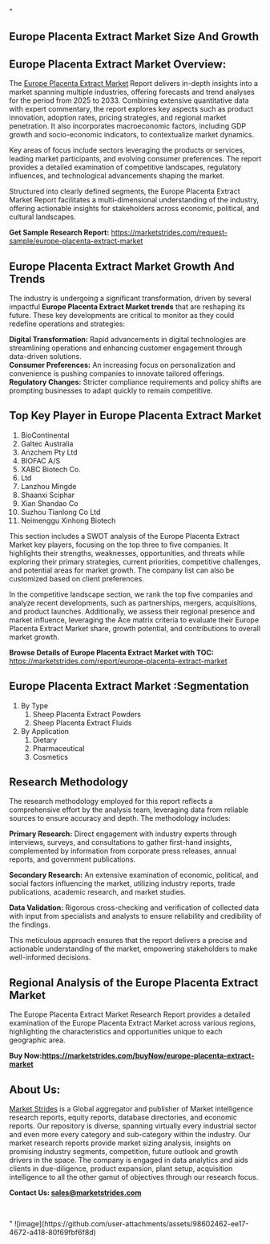 "<h2>Europe Placenta Extract Market Size And Growth</h2>
<h2>Europe Placenta Extract Market Overview:</h2>
<p>The <a href=https://marketstrides.com/report/europe-placenta-extract-market>Europe Placenta Extract Market</a><strong> </strong>Report delivers in-depth insights into a market spanning multiple industries, offering forecasts and trend analyses for the period from 2025 to 2033. Combining extensive quantitative data with expert commentary, the report explores key aspects such as product innovation, adoption rates, pricing strategies, and regional market penetration. It also incorporates macroeconomic factors, including GDP growth and socio-economic indicators, to contextualize market dynamics.</p>
<p>Key areas of focus include sectors leveraging the products or services, leading market participants, and evolving consumer preferences. The report provides a detailed examination of competitive landscapes, regulatory influences, and technological advancements shaping the market.</p>
<p>Structured into clearly defined segments, the Europe Placenta Extract Market Report facilitates a multi-dimensional understanding of the industry, offering actionable insights for stakeholders across economic, political, and cultural landscapes.</p>
<p><strong>Get Sample Research Report:</strong> <a href=https://marketstrides.com/request-sample/europe-placenta-extract-market>https://marketstrides.com/request-sample/europe-placenta-extract-market</a></p>
<h2>Europe Placenta Extract Market Growth And Trends</h2>
<p>The industry is undergoing a significant transformation, driven by several impactful <strong>Europe Placenta Extract Market trends</strong> that are reshaping its future. These key developments are critical to monitor as they could redefine operations and strategies:</p>
<p><strong>Digital Transformation:</strong> Rapid advancements in digital technologies are streamlining operations and enhancing customer engagement through data-driven solutions.<br /><strong>Consumer Preferences:</strong> An increasing focus on personalization and convenience is pushing companies to innovate tailored offerings.<br /><strong>Regulatory Changes:</strong> Stricter compliance requirements and policy shifts are prompting businesses to adapt quickly to remain competitive.</p>
<h2>Top Key Player in Europe Placenta Extract Market</h2>
<p><ol> 
<li>BioContinental</li> 
<li>Galtec Australia</li> 
<li>Anzchem Pty Ltd</li> 
<li>BIOFAC A/S</li> 
<li>XABC Biotech Co.</li> 
<li>Ltd</li> 
<li>Lanzhou Mingde</li> 
<li>Shaanxi Sciphar</li> 
<li>Xian Shandao Co</li> 
<li>Suzhou Tianlong Co Ltd</li> 
<li>Neimenggu Xinhong Biotech</li> 
</ol></p>
<p>This section includes a SWOT analysis of the Europe Placenta Extract Market  key players, focusing on the top three to five companies. It highlights their strengths, weaknesses, opportunities, and threats while exploring their primary strategies, current priorities, competitive challenges, and potential areas for market growth. The company list can also be customized based on client preferences.</p>
<p>In the competitive landscape section, we rank the top five companies and analyze recent developments, such as partnerships, mergers, acquisitions, and product launches. Additionally, we assess their regional presence and market influence, leveraging the Ace matrix criteria to evaluate their Europe Placenta Extract Market share, growth potential, and contributions to overall market growth.</p>
<p><strong>Browse Details of Europe Placenta Extract Market with TOC:</strong> <a href=https://marketstrides.com/report/europe-placenta-extract-market>https://marketstrides.com/report/europe-placenta-extract-market</a></p>
<h2>Europe Placenta Extract Market :Segmentation</h2>
<p><ol> 
<li>By Type 
<ol> 
<li>Sheep Placenta Extract Powders</li> 
<li>Sheep Placenta Extract Fluids</li> 
</ol> 
</li> 
<li>By Application 
<ol> 
<li>Dietary</li> 
<li>Pharmaceutical</li> 
<li>Cosmetics</li> 
</ol> 
</li> 
</ol></p>
<h2>Research Methodology</h2>
<p>The research methodology employed for this report reflects a comprehensive effort by the analysis team, leveraging data from reliable sources to ensure accuracy and depth. The methodology includes:</p>
<p><strong>Primary Research:</strong> Direct engagement with industry experts through interviews, surveys, and consultations to gather first-hand insights, complemented by information from corporate press releases, annual reports, and government publications.</p>
<p><strong>Secondary Research:</strong> An extensive examination of economic, political, and social factors influencing the market, utilizing industry reports, trade publications, academic research, and market studies.</p>
<p><strong>Data Validation:</strong> Rigorous cross-checking and verification of collected data with input from specialists and analysts to ensure reliability and credibility of the findings.</p>
<p>This meticulous approach ensures that the report delivers a precise and actionable understanding of the market, empowering stakeholders to make well-informed decisions.</p>
<h2>Regional Analysis of the Europe Placenta Extract Market</h2>
<p>The Europe Placenta Extract Market Research Report provides a detailed examination of the Europe Placenta Extract Market across various regions, highlighting the characteristics and opportunities unique to each geographic area.</p>

<p><strong>Buy Now:<a href=https://marketstrides.com/buyNow/europe-placenta-extract-market?price=single_price>https://marketstrides.com/buyNow/europe-placenta-extract-market</a></strong></p>
<h2>About Us:</h2>
<p><a href=https://marketstrides.com/>Market Strides</a> is a Global aggregator and publisher of Market intelligence research reports, equity reports, database directories, and economic reports. Our repository is diverse, spanning virtually every industrial sector and even more every category and sub-category within the industry. Our market research reports provide market sizing analysis, insights on promising industry segments, competition, future outlook and growth drivers in the space. The company is engaged in data analytics and aids clients in due-diligence, product expansion, plant setup, acquisition intelligence to all the other gamut of objectives through our research focus.</p>
<p><strong>Contact Us: <a href=mailto:sales@marketstrides.com>sales@marketstrides.com</a></strong></p>
<p> </p>"
![image](https://github.com/user-attachments/assets/98602462-ee17-4672-a418-80f69fbf6f8d)
